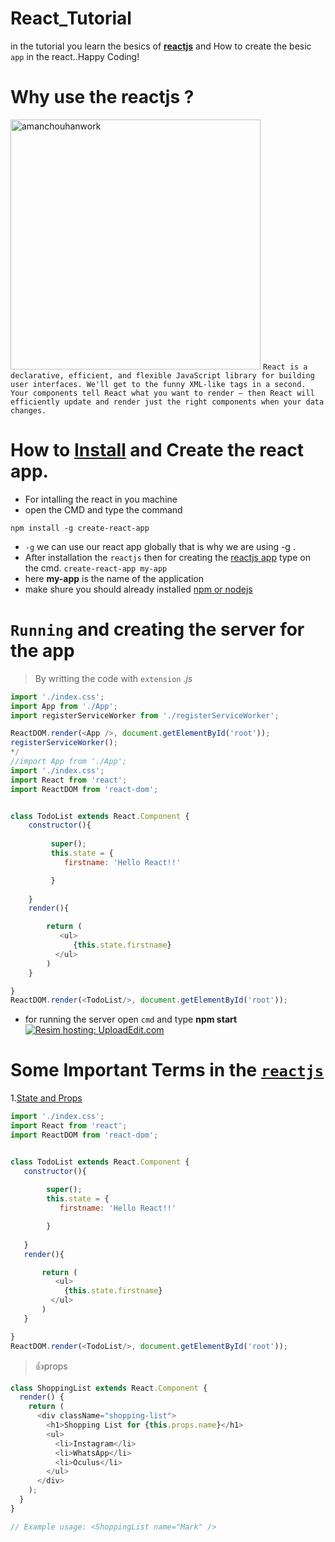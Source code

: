 # React_Tutorial
in the tutorial you learn the besics of [**reactjs**](https://reactjs.org/) and How to create the besic ``app`` in the  react..Happy Coding!
# Why use the reactjs ?
<a href="https://ibb.co/n2WgUw"><img src="http://whatexpertsthink.com/wp-content/uploads/2012/04/thinking.jpg" alt="amanchouhanwork" border="0" width='400'></a>
```React is a declarative, efficient, and flexible JavaScript library for building user interfaces. We'll get to the funny XML-like tags in a second. Your components tell React what you want to render – then React will efficiently update and render just the right components when your data changes.```
# How to [**Install**](https://reactjs.org/tutorial/tutorial.html) and **Create** the react app.
* For intalling the react in you machine 
 * open the CMD and type the command
 
 ```npm install -g create-react-app```

* ``-g`` we can use our react app globally that is why we are using -g .
* After installation the ```reactjs``` then for creating the [reactjs app](https://reactjs.org/tutorial/tutorial.html) type on the cmd.
```create-react-app my-app```
* here **my-app** is the name of the application
* make shure you should already installed [npm or nodejs](https://github.com/Amanchouhan192/Node_Tutorial)
 
 
# ```Running``` and creating the server for the app
> By writting the code with ``extension`` *.js*

```js
import './index.css';
import App from './App';
import registerServiceWorker from './registerServiceWorker';

ReactDOM.render(<App />, document.getElementById('root'));
registerServiceWorker();
*/
//import App from './App';
import './index.css';
import React from 'react';
import ReactDOM from 'react-dom';


class TodoList extends React.Component {
    constructor(){
       
         super();
         this.state = {
            firstname: 'Hello React!!'

         }
         
    }
    render(){ 

        return (
           <ul>
              {this.state.firstname}
          </ul>
        )
    }

}
ReactDOM.render(<TodoList/>, document.getElementById('root'));

```
* for running the server open ``cmd`` and type **npm start**
<a href="http://www.4GP.ME/bbtc/1515226563252.jpg"><img src="http://www.4GP.ME/bbtc/1515226563252.jpg" border="0" alt="Resim hosting: UploadEdit.com"></a>
# Some **Important** Terms in the [```reactjs```](https://reactjs.org)  
1.[State and Props](https://reactjs.org/docs/faq-state.html#what-is-the-difference-between-state-and-props)
 ```js 
 import './index.css';
import React from 'react';
import ReactDOM from 'react-dom';


class TodoList extends React.Component {
    constructor(){
       
         super();
         this.state = {
            firstname: 'Hello React!!'

         }
         
    }
    render(){ 

        return (
           <ul>
             {this.state.firstname}
          </ul>
        )
    }

}
ReactDOM.render(<TodoList/>, document.getElementById('root'));
```
> :+1:props
```js
class ShoppingList extends React.Component {
  render() {
    return (
      <div className="shopping-list">
        <h1>Shopping List for {this.props.name}</h1>
        <ul>
          <li>Instagram</li>
          <li>WhatsApp</li>
          <li>Oculus</li>
        </ul>
      </div>
    );
  }
}

// Example usage: <ShoppingList name="Mark" />
```

